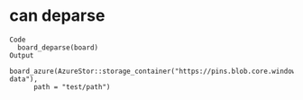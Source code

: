 # can deparse

    Code
      board_deparse(board)
    Output
      board_azure(AzureStor::storage_container("https://pins.blob.core.windows.net/test-data"), 
          path = "test/path")

